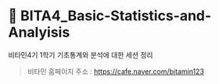 # :orange: BITA4_Basic-Statistics-and-Analyisis
비타민4기 1학기 기초통계와 분석에 대한 세션 정리
> 비타민 홈페이지 주소 : https://cafe.naver.com/bitamin123
